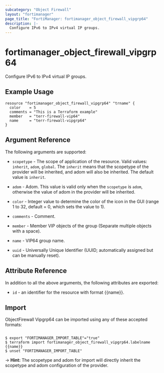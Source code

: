 ```yaml
---
subcategory: "Object Firewall"
layout: "fortimanager"
page_title: "FortiManager: fortimanager_object_firewall_vipgrp64"
description: |-
  Configure IPv6 to IPv4 virtual IP groups.
---
```


# fortimanager_object_firewall_vipgrp64
Configure IPv6 to IPv4 virtual IP groups.

## Example Usage

```hcl
resource "fortimanager_object_firewall_vipgrp64" "trname" {
  color    = 5
  comments = "This is a Terraform example"
  member   = "terr-firewall-vip64"
  name     = "terr-firewall-vipgrp64"
}
```

## Argument Reference


The following arguments are supported:

* `scopetype` - The scope of application of the resource. Valid values: `inherit`, `adom`, `global`. The `inherit` means that the scopetype of the provider will be inherited, and adom will also be inherited. The default value is `inherit`.
* `adom` - Adom. This value is valid only when the `scopetype` is `adom`, otherwise the value of adom in the provider will be inherited.

* `color` - Integer value to determine the color of the icon in the GUI (range 1 to 32, default = 0, which sets the value to 1).
* `comments` - Comment.
* `member` - Member VIP objects of the group (Separate multiple objects with a space).
* `name` - VIP64 group name.
* `uuid` - Universally Unique Identifier (UUID; automatically assigned but can be manually reset).


## Attribute Reference

In addition to all the above arguments, the following attributes are exported:
* `id` - an identifier for the resource with format {{name}}.

## Import

ObjectFirewall Vipgrp64 can be imported using any of these accepted formats:
```

$ export "FORTIMANAGER_IMPORT_TABLE"="true"
$ terraform import fortimanager_object_firewall_vipgrp64.labelname {{name}}
$ unset "FORTIMANAGER_IMPORT_TABLE"
```
-> **Hint:** The scopetype and adom for import will directly inherit the scopetype and adom configuration of the provider.
